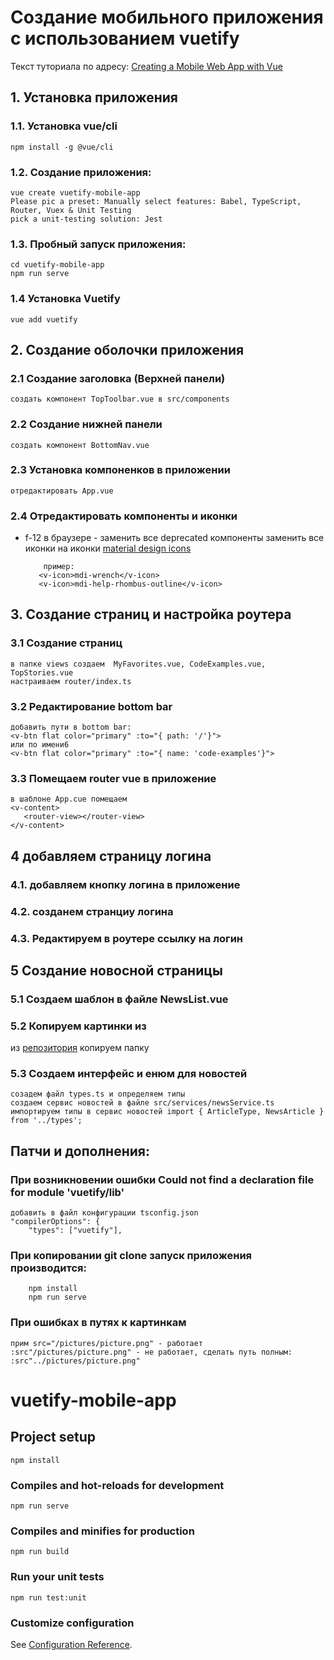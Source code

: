 # Создание мобильного приложения с использованием vuetify
Текст туториала по адресу: [Creating a Mobile Web App with Vue](https://medium.com/@JonUK/creating-a-mobile-web-app-with-vue-vuetify-typescript-dc69bed4cd2d)
## 1. Установка приложения
###    1.1. Установка vue/cli
    npm install -g @vue/cli
### 1.2. Создание приложения:
    vue create vuetify-mobile-app
    Please pic a preset: Manually select features: Babel, TypeScript, Router, Vuex & Unit Testing
    pick a unit-testing solution: Jest
    
### 1.3. Пробный запуск приложения:
    cd vuetify-mobile-app
    npm run serve
    
### 1.4 Установка Vuetify
    vue add vuetify
    
## 2. Создание оболочки приложения
### 2.1 Создание заголовка (Верхней панели)
    создать компонент TopToolbar.vue в src/components   
### 2.2 Создание нижней панели
    создать компонент BottomNav.vue
### 2.3 Установка компоненков в приложении
    отредактировать App.vue
### 2.4 Отредактировать компоненты и иконки
   - f-12 в браузере - заменить все deprecated компоненты
   заменить все иконки на иконки [material design icons](https://cdn.materialdesignicons.com/4.7.95/)
   
             пример:
            <v-icon>mdi-wrench</v-icon>
            <v-icon>mdi-help-rhombus-outline</v-icon>
     
## 3. Создание страниц и настройка роутера
### 3.1 Создание страниц
    в папке views создаем  MyFavorites.vue, CodeExamples.vue, TopStories.vue
    настраиваем router/index.ts
### 3.2 Редактирование bottom bar 
    добавить пути в bottom bar:
    <v-btn flat color="primary" :to="{ path: '/'}">
    или по имени6
    <v-btn flat color="primary" :to="{ name: 'code-examples'}">
### 3.3 Помещаем router vue в приложение
    в шаблоне App.cue помещаем     
    <v-content>
       <router-view></router-view>
    </v-content>
## 4 добавляем страницу логина
###    4.1.  добавляем кнопку логина в приложение
###    4.2. созданем странциу логина
###    4.3. Редактируем в роутере ссылку на логин

## 5 Создание новосной страницы
### 5.1 Создаем шаблон в файле NewsList.vue
### 5.2 Копируем картинки из 
из [репозитория](https://github.com/JonUK/vuetify-mobile-app) копируем папку 
### 5.3 Создаем интерфейс и енюм для новостей
    созадем файл types.ts и определяем типы
    создаем сервис новостей в файле src/services/newsService.ts
    импортируем типы в сервис новостей import { ArticleType, NewsArticle } from '../types';

## Патчи и дополнения:
### При возникновении ошибки Could not find a declaration file for module 'vuetify/lib'
    добавить в файл конфигурации tsconfig.json 
    "compilerOptions": {
        "types": ["vuetify"],
### При копировании git clone запуск приложения производится:
        npm install
        npm run serve
        
### При ошибках в путях к картинкам
    прим src="/pictures/picture.png" - работает
    :src"/pictures/picture.png" - не работает, сделать путь полным:
    :src"../pictures/picture.png"        
        
       
# vuetify-mobile-app

## Project setup
```
npm install
```

### Compiles and hot-reloads for development
```
npm run serve
```

### Compiles and minifies for production
```
npm run build
```

### Run your unit tests
```
npm run test:unit
```

### Customize configuration
See [Configuration Reference](https://cli.vuejs.org/config/).
